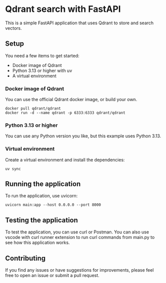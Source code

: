 # Qdrant search with FastAPI

This is a simple FastAPI application that uses Qdrant to store and search vectors.

## Setup
You need a few items to get started:
- Docker image of Qdrant
- Python 3.13 or higher with uv
- A virtual environment

### Docker image of Qdrant
You can use the official Qdrant docker image, or build your own.
```
docker pull qdrant/qdrant
docker run -d --name qdrant -p 6333:6333 qdrant/qdrant
```

### Python 3.13 or higher
You can use any Python version you like, but this example uses Python 3.13.

### Virtual environment
Create a virtual environment and install the dependencies:
```
uv sync
```

## Running the application
To run the application, use uvicorn:
```
uvicorn main:app --host 0.0.0.0 --port 8000
```

## Testing the application
To test the application, you can use curl or Postman.
You can also use vscode with curl runner extension to run curl commands from main.py to see how this application works.

## Contributing
If you find any issues or have suggestions for improvements, please feel free to open an issue or submit a pull request.
